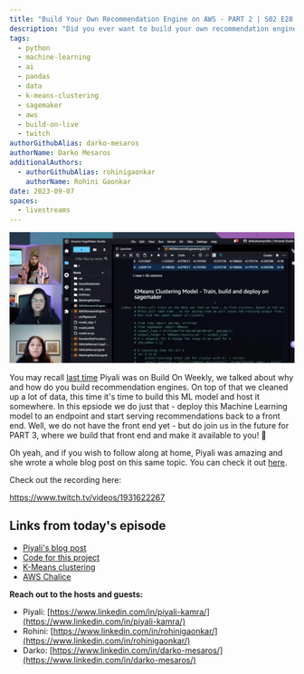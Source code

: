 ```yaml
---
title: "Build Your Own Recommendation Engine on AWS - PART 2 | S02 E28 | Build On Weekly"
description: "Did you ever want to build your own recommendation engine powered by machine learning? A way to properly create recommendations for your customers? In PART 2, Piyali, Rohini and Darko deploy the other side of this project, actually hosting the model on Amazon Sagemaker." 
tags:
  - python
  - machine-learning
  - ai
  - pandas
  - data
  - k-means-clustering
  - sagemaker
  - aws
  - build-on-live
  - twitch
authorGithubAlias: darko-mesaros
authorName: Darko Mesaros
additionalAuthors: 
  - authorGithubAlias: rohinigaonkar
    authorName: Rohini Gaonkar
date: 2023-09-07
spaces:
  - livestreams
---
```


![Screenshot of the stream where Rohini, Darko and Piyali are looking at Sagemaker](images/streamshot.webp)

You may recall [last time]() Piyali was on Build On Weekly, we talked about why and how do you build recommendation engines. On top of that we cleaned up a lot of data, this time it's time to build this ML model and host it somewhere. In this epsiode we do just that - deploy this Machine Learning model to an endpoint and start serving recommendations back to a front end. Well, we do not have the front end yet - but do join us in the future for PART 3, where we build that front end and make it available to you! 👏

Oh yeah, and if you wish to follow along at home, Piyali was amazing and she wrote a whole blog post on this same topic. You can check it out [here](/tutorials/recommendation-engine-full-stack).

Check out the recording here:

https://www.twitch.tv/videos/1931622267

## Links from today's episode

- [Piyali's blog post](/tutorials/recommendation-engine-full-stack)
- [Code for this project](https://github.com/build-on-aws/recommendation-engine-full-stack)
- [K-Means clustering](https://en.wikipedia.org/wiki/K-means_clustering)
- [AWS Chalice](https://github.com/aws/chalice)

**Reach out to the hosts and guests:**

- Piyali: [https://www.linkedin.com/in/piyali-kamra/](https://www.linkedin.com/in/piyali-kamra/)
- Rohini: [https://www.linkedin.com/in/rohinigaonkar/](https://www.linkedin.com/in/rohinigaonkar/)
- Darko: [https://www.linkedin.com/in/darko-mesaros/](https://www.linkedin.com/in/darko-mesaros/)
